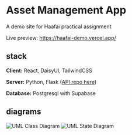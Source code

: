 
# Asset Management App

A demo site for Haafai practical assignment

Live preview: https://haafai-demo.vercel.app/




## stack

**Client:** React, DaisyUI, TailwindCSS

**Server:** Python, Flask ([API repo here](https://github.com/Mootss/asset-management-backend))

**Database:** Postgresql with Supabase




## diagrams

![UML Class Diagram](add-this-later.fr)
![UML State Diagram](add-this-later.fr)

